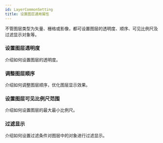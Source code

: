 ```yaml
---
id: LayerCommonSetting
title: 设置图层通用属性
---
```

不管图层类型为矢量、栅格或影像，都可设置图层的透明度、顺序、可见比例尺及过滤显示对象等。



### 设置图层透明度

介绍如何设置图层的透明度。



### 调整图层顺序

介绍如何调整图层顺序，优化图层显示效果。



### 设置图层可见比例尺范围

介绍如何设置图层的最大最小比例尺。



### 过滤显示

介绍如何设置过滤条件对图层中的对象进行过滤显示。

